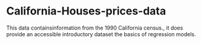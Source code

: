 # California-Houses-prices-data
This data containsinformation from the 1990 California census., it does provide an accessible introductory dataset the basics of regression models.
